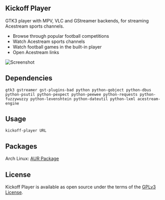 ## Kickoff Player

GTK3 player with MPV, VLC and GStreamer backends, for streaming Acestream sports channels.

* Browse through popular football competitions
* Watch Acestream sports channels
* Watch football games in the built-in player
* Open Acestream links

![Screenshot](https://raw.githubusercontent.com/jonian/kickoff-player/master/screenshot.jpg)

## Dependencies
    gtk3 gstreamer gst-plugins-bad python python-gobject python-dbus python-psutil python-pexpect python-peewee python-requests python-fuzzywuzzy python-levenshtein python-dateutil python-lxml acestream-engine

## Usage
    kickoff-player URL

## Packages
Arch Linux: [AUR Package](https://aur.archlinux.org/packages/kickoff-player-git)

## License
Kickoff Player is available as open source under the terms of the [GPLv3 License](http://www.gnu.org/licenses/gpl-3.0.en.html).
